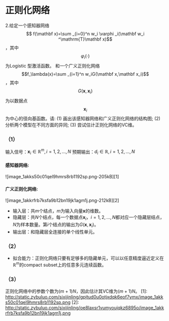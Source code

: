 # 正则化网络

2.给定一个感知器网络$$
f(\mathbf x)=\sum _{i=0}^n w_i \varphi _i(\mathbf w_i ^\mathrm{T}\mathbf x)$$，其中$$\varphi_i(\cdot)$$为Logistic 型激活函数。
和一个广义正则化网络$$f_\lambda(x)=\sum _{i=1}^n w_iG(\mathbf x,\mathbf  x_i)$$，其中$$G(\mathbf x,\mathbf x_i)$$为以数据点$$\mathbf x_i$$为中心的径向基函数。请: 
(1) 画出该感知器网络和广义正则化网络的结构图; 
(2) 分析两个模型在不同方面的异同;
(3) 尝试估计正则化网络的VC维。


### （1）
输入信号：$\mathbf x_i \in \mathbb R^m, i=1,2,\dots ,N$
预期输出：$d_i \in \mathbb R ,i=1,2,\dots ,N$

#### 感知器网络:
![image_1akks50c01qel9hmrs8rb1192sp.png-205kB][1]
#### 广义正则化网络:
![image_1akkrfrb7ksfa9b12bn19jk1agm1j.png-212kB][2]

- 输入层：共$m$个结点，$m$为输入向量$\mathbf x$的维数。
- 隐藏层：共$N$个结点，每一个数据点$\mathbf x_i$，$i=1,2,\dots ,N$都对应一个隐藏层结点，$N$为样本数量。第$i$个结点的输出为$G(\mathbf x,\mathbf x_i)$。
- 输出层：和隐藏层全连接的单个线性单元。

### （2）

- 拟合能力：正则化网络只要有足够多的隐藏单元，可以以任意精度逼近定义在$\mathbb R^m$的compact subset上的任意多元连续函数。

### （3）

正则化网络中的参数个数为$(m+1)N$，因此估计其VC维为$(m+1)N$。
  [1]: http://static.zybuluo.com/sixijinling/gpjtud0u0otjxdqk6eof7ymx/image_1akks50c01qel9hmrs8rb1192sp.png
  [2]: http://static.zybuluo.com/sixijinling/oe8laxsr1vumyoujqkz6895o/image_1akkrfrb7ksfa9b12bn19jk1agm1j.png